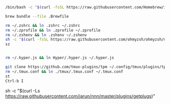 ```bash
/bin/bash -c "$(curl -fsSL https://raw.githubusercontent.com/Homebrew/install/HEAD/install.sh)"

brew bundle --file .Brewfile

rm ~/.zshrc && ln .zshrc ~/.zshrc
rm ~/.zprofile && ln .zprofile ~/.zprofile
rm ~/.zshenv && ln .zshenv ~/.zshenv
sh -c "$(curl -fsSL https://raw.githubusercontent.com/ohmyzsh/ohmyzsh/master/tools/install.sh)"
sz


rm ~/.hyper.js && ln Hyper/.hyper.js ~/.hyper.js

git clone https://github.com/tmux-plugins/tpm ~/.config/tmux/plugins/tpm
rm ~/.tmux.conf && ln ./tmux/.tmux.conf ~/.tmux.conf
st
Ctrl-b I
```
sh -c "$(curl -Ls https://raw.githubusercontent.com/jarun/nnn/master/plugins/getplugs)"

